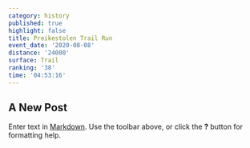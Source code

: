```yaml
---
category: history
published: true
highlight: false
title: Preikestolen Trail Run
event_date: '2020-08-08'
distance: '24000'
surface: Trail
ranking: '38'
time: '04:53:16'
---
```

## A New Post

Enter text in [Markdown](http://daringfireball.net/projects/markdown/). Use the toolbar above, or click the **?** button for formatting help.
